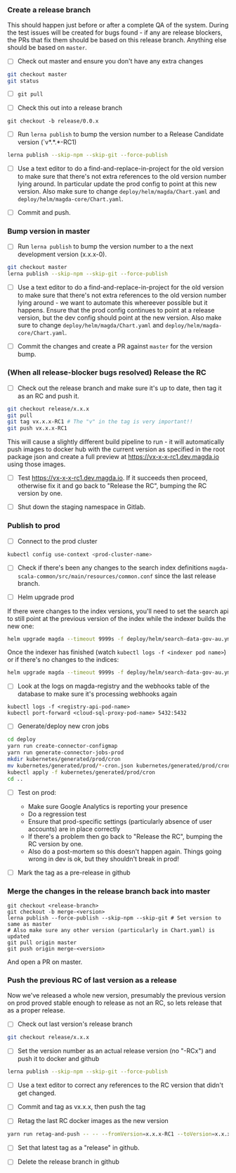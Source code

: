 ### Create a release branch

This should happen just before or after a complete QA of the system. During the test issues will be created for bugs found - if any are release blockers, the PRs that fix them should be based on this release branch. Anything else should be based on `master`.

-   [ ] Check out master and ensure you don't have any extra changes

```bash
git checkout master
git status
```

-   [ ] `git pull`

-   [ ] Check this out into a release branch

```
git checkout -b release/0.0.x
```

-   [ ] Run `lerna publish` to bump the version number to a Release Candidate version (`v*.*.\*-RC1)

```bash
lerna publish --skip-npm --skip-git --force-publish
```

-   [ ] Use a text editor to do a find-and-replace-in-project for the old version to make sure that there's not extra references to the old version number lying around. In particular update the prod config to point at this new version. Also make sure to change `deploy/helm/magda/Chart.yaml` and `deploy/helm/magda-core/Chart.yaml`.

-   [ ] Commit and push.

### Bump version in master

-   [ ] Run `lerna publish` to bump the version number to a the next development version (x.x.x-0).

```bash
git checkout master
lerna publish --skip-npm --skip-git --force-publish
```

-   [ ] Use a text editor to do a find-and-replace-in-project for the old version to make sure that there's not extra references to the old version number lying around - we want to automate this whereever possible but it happens. Ensure that the prod config continues to point at a release version, but the dev config should point at the new version. Also make sure to change `deploy/helm/magda/Chart.yaml` and `deploy/helm/magda-core/Chart.yaml`.

-   [ ] Commit the changes and create a PR against `master` for the version bump.

### (When all release-blocker bugs resolved) Release the RC

-   [ ] Check out the release branch and make sure it's up to date, then tag it as an RC and push it.

```bash
git checkout release/x.x.x
git pull
git tag vx.x.x-RC1 # The "v" in the tag is very important!!
git push vx.x.x-RC1
```

This will cause a slightly different build pipeline to run - it will automatically push images to docker hub with the current version as specified in the root package json and create a full preview at https://vx-x-x-rc1.dev.magda.io using those images.

-   [ ] Test https://vx-x-x-rc1.dev.magda.io. If it succeeds then proceed, otherwise fix it and go back to "Release the RC", bumping the RC version by one.

-   [ ] Shut down the staging namespace in Gitlab.

### Publish to prod

-   [ ] Connect to the prod cluster

```bash
kubectl config use-context <prod-cluster-name>
```

-   [ ] Check if there's been any changes to the search index definitions `magda-scala-common/src/main/resources/common.conf` since the last release branch.

-   [ ] Helm upgrade prod

If there were changes to the index versions, you'll need to set the search api to still point at the previous version of the index while the indexer builds the new one:

```bash
helm upgrade magda --timeout 9999s -f deploy/helm/search-data-gov-au.yml deploy/helm/magda --set search-api.datasetsIndexVersion=<version>,search-api.regionsIndexVersion=<version>
```

Once the indexer has finished (watch `kubectl logs -f <indexer pod name>`) or if there's no changes to the indices:

```bash
helm upgrade magda --timeout 9999s -f deploy/helm/search-data-gov-au.yml deploy/helm/magda
```

-   [ ] Look at the logs on magda-registry and the webhooks table of the database to make sure it's processing webhooks again

```
kubectl logs -f <registry-api-pod-name>
kubectl port-forward <cloud-sql-proxy-pod-name> 5432:5432
```

-   [ ] Generate/deploy new cron jobs

```bash
cd deploy
yarn run create-connector-configmap
yarn run generate-connector-jobs-prod
mkdir kubernetes/generated/prod/cron
mv kubernetes/generated/prod/*-cron.json kubernetes/generated/prod/cron
kubectl apply -f kubernetes/generated/prod/cron
cd ..
```

-   [ ] Test on prod:

    -   Make sure Google Analytics is reporting your presence
    -   Do a regression test
    -   Ensure that prod-specific settings (particularly absence of user accounts) are in place correctly
    -   If there's a problem then go back to "Release the RC", bumping the RC version by one.
    -   Also do a post-mortem so this doesn't happen again. Things going wrong in dev is ok, but they shouldn't break in prod!

-   [ ] Mark the tag as a pre-release in github

### Merge the changes in the release branch back into master

```
git checkout <release-branch>
git checkout -b merge-<version>
lerna publish --force-publish --skip-npm --skip-git # Set version to same as master
# Also make sure any other version (particularly in Chart.yaml) is updated
git pull origin master
git push origin merge-<version>
```

And open a PR on master.

### Push the previous RC of last version as a release

Now we've released a whole new version, presumably the previous version on prod proved stable enough to release as not an RC, so lets release that as a proper release.

-   [ ] Check out last version's release branch

```bash
git checkout release/x.x.x
```

-   [ ] Set the version number as an actual release version (no "-RCx") and push it to docker and github

```bash
lerna publish --skip-npm --skip-git --force-publish
```

-   [ ] Use a text editor to correct any references to the RC version that didn't get changed.

-   [ ] Commit and tag as vx.x.x, then push the tag

-   [ ] Retag the last RC docker images as the new version

```bash
yarn run retag-and-push -- -- --fromVersion=x.x.x-RC1 --toVersion=x.x.x
```

-   [ ] Set that latest tag as a "release" in github.

*   [ ] Delete the release branch in github
